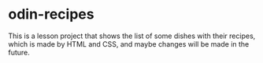 # odin-recipes
This is a lesson project that shows the list of some dishes with their recipes, which is made by HTML and CSS, and maybe changes will be made in the future.
